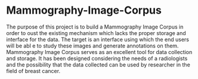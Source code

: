# Mammography-Image-Corpus
The purpose of this project is to build a Mammography Image Corpus in order to oust the existing mechanism which lacks the proper storage and interface for the data. The target is an interface using which the end users will be abl e to study these images and generate annotations on them. Mammography Image Corpus serves as an excellent tool for data collection and storage. It has been designed considering the needs of a radiologists and the possibility that the data collected can be used by researcher in the field of breast cancer.
